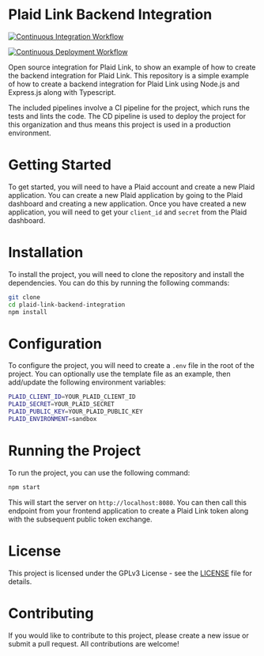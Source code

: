 # Plaid Link Backend Integration

[![Continuous Integration Workflow](https://github.com/tradecrit/plaid-integration/actions/workflows/ci.yaml/badge.svg)](https://github.com/tradecrit/plaid-integration/actions/workflows/ci.yaml)

[![Continuous Deployment Workflow](https://github.com/tradecrit/plaid-integration/actions/workflows/cd.yaml/badge.svg)](https://github.com/tradecrit/plaid-integration/actions/workflows/cd.yaml)

Open source integration for Plaid Link, to show an example of how to create the backend integration for Plaid Link. This repository is a simple example of how to create a backend integration for Plaid Link using Node.js and Express.js along with Typescript. 

The included pipelines involve a CI pipeline for the project, which runs the tests and lints the code. The CD pipeline is used to deploy the project for this organization and thus means this project is used in a production environment.

# Getting Started

To get started, you will need to have a Plaid account and create a new Plaid application. You can create a new Plaid application by going to the Plaid dashboard and creating a new application. Once you have created a new application, you will need to get your `client_id` and `secret` from the Plaid dashboard.

# Installation

To install the project, you will need to clone the repository and install the dependencies. You can do this by running the following commands:

```bash
git clone
cd plaid-link-backend-integration
npm install
```

# Configuration

To configure the project, you will need to create a `.env` file in the root of the project. You can optionally use the template file as an example, then add/update the following environment variables:

```bash
PLAID_CLIENT_ID=YOUR_PLAID_CLIENT_ID
PLAID_SECRET=YOUR_PLAID_SECRET
PLAID_PUBLIC_KEY=YOUR_PLAID_PUBLIC_KEY
PLAID_ENVIRONMENT=sandbox
```

# Running the Project

To run the project, you can use the following command:

```bash
npm start
```

This will start the server on `http://localhost:8080`. You can then call this endpoint from your frontend application to create a Plaid Link token along with the subsequent public token exchange.

# License

This project is licensed under the GPLv3 License - see the [LICENSE](LICENSE) file for details.

# Contributing

If you would like to contribute to this project, please create a new issue or submit a pull request. All contributions are welcome!

